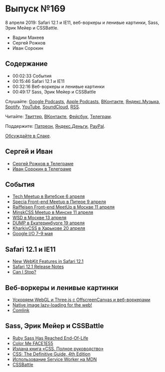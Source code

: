 # Выпуск №169

8 апреля 2019: Safari 12.1 и IE11, веб-воркеры и ленивые картинки, Sass, Эрик Мейер и CSSBattle.

- Вадим Макеев
- Сергей Рожков
- Иван Сорокин

## Содержание

- 00:02:33 События
- 00:15:46 Safari 12.1 и IE11
- 00:32:16 Веб-воркеры и ленивые картинки
- 00:49:17 Sass, Эрик Мейер и CSSBattle

Слушайте: [Google Podcasts](https://podcasts.google.com/?feed=aHR0cHM6Ly93ZWItc3RhbmRhcmRzLnJ1L3BvZGNhc3QvZmVlZC8), [Apple Podcasts](https://podcasts.apple.com/podcast/id1080500016), [ВКонтакте](https://vk.com/podcasts-32017543), [Яндекс.Музыка](https://music.yandex.ru/album/6245956), [Spotify](https://open.spotify.com/show/3rzAcADjpBpXt73L0epTjV), [YouTube](https://www.youtube.com/playlist?list=PLMBnwIwFEFHcwuevhsNXkFTcadeX5R1Go), [SoundCloud](https://soundcloud.com/web-standards), [RSS](https://web-standards.ru/podcast/feed/).

Читайте: [Твиттер](https://twitter.com/webstandards_ru), [ВКонтакте](https://vk.com/webstandards_ru), [Фейсбук](https://www.facebook.com/webstandardsru), [Телеграм](https://t.me/webstandards_ru).

Поддержите: [Патреон](https://www.patreon.com/webstandards_ru), [Яндекс.Деньги](https://money.yandex.ru/to/41001119329753), [PayPal](https://www.paypal.me/pepelsbey).

[Обсуждайте в Слаке](http://slack.web-standards.ru/).

## Сергей и Иван

- [Сергей Рожков в Телеграме](https://t.me/sergey_rozhkov_by)
- [Иван Сорокин в Телеграме](https://t.me/ivan_sarokin)

## События

- [Tech Meetup в Витебске 6 апреля](https://www.facebook.com/events/2001899896773489/2012861519010660/)
- [Specia Front-end Meetup в Питере 9 апреля](https://specia-events.timepad.ru/event/933947/)
- [Raiffeisen Front-end MeetUp в Москве 11 апреля](https://raiffeisen-events.timepad.ru/event/942752/)
- [MinskCSS Meetup в Минске 11 апреля](https://minskcss.timepad.ru/event/926331/)
- [WSD в Москве 13 апреля](https://wsd.events/2019/04/13/)
- [DUMP в Екатеринбурге 19 апреля](https://dump-conf.ru/)
- [KharkivCSS в Харькове 20 апреля](http://kharkivcss.org/)
- [Google I/O 7–9 мая](https://events.google.com/io/)

## Safari 12.1 и IE11

- [New WebKit Features in Safari 12.1](https://webkit.org/blog/8718/new-webkit-features-in-safari-12-1/)
- [Safari 12.1 Release Notes](https://developer.apple.com/documentation/safari_release_notes/safari_12_1_release_notes)
- [Can I Stop?](https://canistop.net/)

## Веб-воркеры и ленивые картинки

- [Ускоряем WebGL и Three.js с OffscreenCanvas и веб-воркерами](https://habr.com/p/446682/)
- [Native image lazy-loading for the web!](https://addyosmani.com/blog/lazy-loading/)
- [Comlink](https://github.com/GoogleChromeLabs/comlink)

## Sass, Эрик Мейер и CSSBattle

- [Ruby Sass Has Reached End-Of-Life](http://sass.logdown.com/posts/7828841-ruby-sass-is-unsupported)
- [Color Me FACE1E55](https://meyerweb.com/eric/thoughts/2019/04/01/color-me-face1e55/)
- [Издана книга «CSS. Полное руководство»](http://shtonda.blogspot.com/2017/09/css-definitive-guide-4ed-meyer-weyl.html)
- [CSS: The Definitive Guide, 4th Edition](http://shop.oreilly.com/product/0636920012726.do)
- [Использование Service Worker на MDN](https://developer.mozilla.org/ru/docs/Web/API/Service_Worker_API/Using_Service_Workers)
- [CSSBattle](https://cssbattle.dev/)

